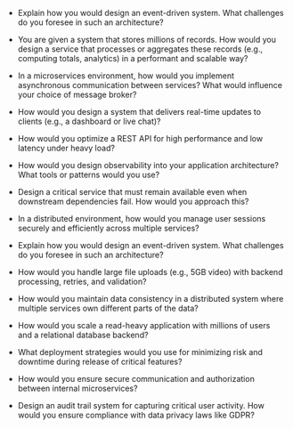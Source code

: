 * Explain how you would design an event-driven system. What challenges do you foresee in such an architecture?



* You are given a system that stores millions of records. How would you design a service that processes or aggregates these records (e.g., computing totals, analytics) in a performant and scalable way?



* In a microservices environment, how would you implement asynchronous communication between services? What would influence your choice of message broker?



* How would you design a system that delivers real-time updates to clients (e.g., a dashboard or live chat)?



* How would you optimize a REST API for high performance and low latency under heavy load?



* How would you design observability into your application architecture? What tools or patterns would you use?



* Design a critical service that must remain available even when downstream dependencies fail. How would you approach this?

   

* In a distributed environment, how would you manage user sessions securely and efficiently across multiple services?



* Explain how you would design an event-driven system. What challenges do you foresee in such an architecture?



* How would you handle large file uploads (e.g., 5GB video) with backend processing, retries, and validation?



* How would you maintain data consistency in a distributed system where multiple services own different parts of the data?



* How would you scale a read-heavy application with millions of users and a relational database backend?



* What deployment strategies would you use for minimizing risk and downtime during release of critical features?



* How would you ensure secure communication and authorization between internal microservices?



* Design an audit trail system for capturing critical user activity. How would you ensure compliance with data privacy laws like GDPR?

